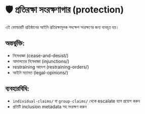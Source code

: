 # 🛡️ প্রতিরক্ষা সংরক্ষণাগার (protection)

এই ফোল্ডারটি প্রতিষ্ঠানের আইনি প্রতিরক্ষামূলক পদক্ষেপ সংরক্ষণের জন্য ব্যবহৃত হয়।

## অন্তর্ভুক্তি:
- নিষেধাজ্ঞা (cease-and-desist/)
- আদালতের নিষেধাজ্ঞা (injunctions/)
- restraining আদেশ (restraining-orders/)
- আইনি মতামত (legal-opinions/)

## ব্যবহারবিধি:
- `individual-claims/` বা `group-claims/` থেকে escalate হলে প্রয়োগ করুন
- প্রতিটি inclusion metadata সহ সংরক্ষণ করুন


